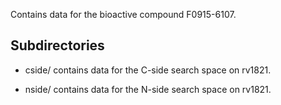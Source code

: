 Contains data for the bioactive compound F0915-6107.

## Subdirectories

- cside/ contains data for the C-side search space on rv1821.

- nside/ contains data for the N-side search space on rv1821.

